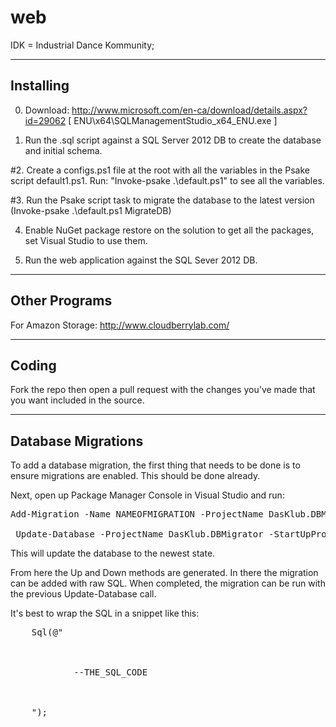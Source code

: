 web
===

IDK = Industrial Dance Kommunity;


----------------------
Installing
----------------------

0. Download: http://www.microsoft.com/en-ca/download/details.aspx?id=29062 [ ENU\x64\SQLManagementStudio_x64_ENU.exe ]

1. Run the .sql script against a SQL Server 2012 DB to create the database and initial schema.

#2. Create a configs.ps1 file at the root with all the variables in the Psake script default1.ps1. Run: "Invoke-psake .\default.ps1" to see all the variables. 

#3. Run the Psake script task to migrate the database to the latest version (Invoke-psake .\default.ps1 MigrateDB) 

4. Enable NuGet package restore on the solution to get all the packages, set Visual Studio to use them.

5. Run the web application against the SQL Sever 2012 DB.

----------------------
Other Programs
----------------------

For Amazon Storage:
http://www.cloudberrylab.com/


----------------------
Coding
----------------------

Fork the repo then open a pull request with the changes you've made that you want included in the source. 


----------------------
Database Migrations
----------------------


To add a database migration, the first thing that needs to be done is to ensure migrations are enabled. This should be done already. 

Next, open up Package Manager Console in Visual Studio and run: 

<pre>
Add-Migration -Name NAMEOFMIGRATION -ProjectName DasKlub.DBMigrator -StartUpProjectName DasKlub.DBMigrator -ConnectionStringName DasKlubDBContext

 Update-Database -ProjectName DasKlub.DBMigrator -StartUpProjectName DasKlub.DBMigrator -ConnectionStringName DasKlubDBContext -Verbose
</pre>
 
This will update the database to the newest state. 

From here the Up and Down methods are generated. In there the migration can be added with raw SQL. When completed, the migration can be run with the previous Update-Database call. 


It's best to wrap the SQL in a snippet like this:
<pre>
    Sql(@"
    
        
            
            --THE_SQL_CODE
            
        

    ");
</pre>
